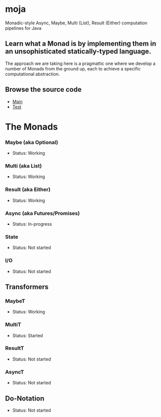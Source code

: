 # moja
Monadic-style Async, Maybe, Multi (List), Result (Either) computation pipelines for Java

## Learn what a Monad is by implementing them in an unsophisticated statically-typed language.

The approach we are taking here is a pragmattic one where we develop a number of Monads from the ground up, each to achieve a specific computational abstraction.

## Browse the source code

- [Main](https://github.com/karmakaze/moja/tree/master/src/main/java/org/keithkim/moja)
- [Test](https://github.com/karmakaze/moja/tree/master/src/test/java/org/keithkim/moja)

# The Monads

### Maybe (aka Optional)
- Status: Working

### Multi (aka List)
- Status: Working

### Result (aka Either)
- Status: Working

### Async (aka Futures/Promises)
- Status: In-progress

### State
- Status: Not started

### I/O
- Status: Not started

## Transformers

### MaybeT
- Status: Working

### MultiT
- Status: Started

### ResultT
- Status: Not started

### AsyncT
- Status: Not started

## Do-Notation
- Status: Not started
